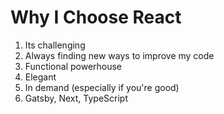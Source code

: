 # Why I Choose React

1. Its challenging
2. Always finding new ways to improve my code
3. Functional powerhouse
4. Elegant
5. In demand (especially if you're good)
6. Gatsby, Next, TypeScript
